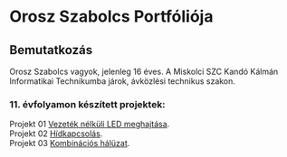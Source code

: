 # Orosz Szabolcs Portfóliója

## Bemutatkozás   
Orosz Szabolcs vagyok, jelenleg 16 éves. A Miskolci SZC Kandó Kálmán Informatikai Technikumba járok, ávközlési technikus szakon.

### 11. évfolyamon készített projektek:   

Projekt 01 [Vezeték nélküli LED meghajtása](https://oroszszr.github.io/portfolio/11/projekt01).     
Projekt 02 [Hídkapcsolás](https://oroszszr.github.io/portfolio/11/projekt02).  
Projekt 03 [Kombinációs hálüzat](https://oroszszr.github.io/portfolio/11/projekt03).  
